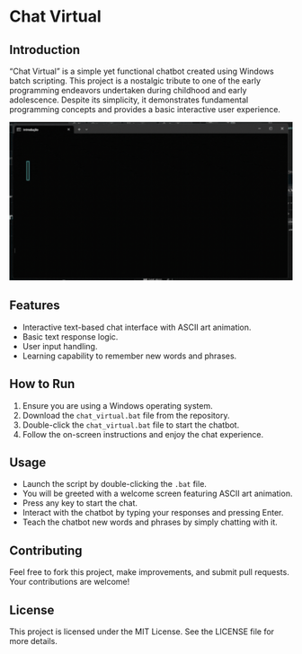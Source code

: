 # Chat Virtual

## Introduction
“Chat Virtual” is a simple yet functional chatbot created using Windows batch scripting. This project is a nostalgic tribute to one of the early programming endeavors undertaken during childhood and early adolescence. Despite its simplicity, it demonstrates fundamental programming concepts and provides a basic interactive user experience.

![Chat Virtual](demo/introduction.gif)

## Features
- Interactive text-based chat interface with ASCII art animation.
- Basic text response logic.
- User input handling.
- Learning capability to remember new words and phrases.

## How to Run
1. Ensure you are using a Windows operating system.
2. Download the `chat_virtual.bat` file from the repository.
3. Double-click the `chat_virtual.bat` file to start the chatbot.
4. Follow the on-screen instructions and enjoy the chat experience.

## Usage
- Launch the script by double-clicking the `.bat` file.
- You will be greeted with a welcome screen featuring ASCII art animation.
- Press any key to start the chat.
- Interact with the chatbot by typing your responses and pressing Enter.
- Teach the chatbot new words and phrases by simply chatting with it.

<!--
## Future Improvements
- Enhance the chatbot's response logic for more intelligent interactions.
- Add more ASCII art for different stages of the chat.
- Implement external data files to expand the chatbot's knowledge base.
-->

## Contributing
Feel free to fork this project, make improvements, and submit pull requests. Your contributions are welcome!

## License
This project is licensed under the MIT License. See the LICENSE file for more details.
